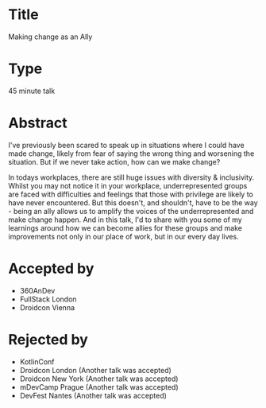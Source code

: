 # Title

Making change as an Ally

# Type

45 minute talk

# Abstract

I've previously been scared to speak up in situations where I could have made change, likely from fear of saying the 
wrong thing and worsening the situation. But if we never take action, how can we make change? 

In todays workplaces, there are still huge issues with diversity & inclusivity. Whilst you may not notice it in your workplace, underrepresented groups are faced with difficulties and feelings that those with privilege are likely to have never encountered. But this doesn't, and shouldn't, have to be the way - being an ally allows us to amplify the voices of the underrepresented and make change happen. And in this talk, I'd to share with you some of my learnings around how we can become  allies for these groups and make improvements not only in our place of work, but in our every day lives.

# Accepted by

- 360AnDev
- FullStack London
- Droidcon Vienna

# Rejected by

- KotlinConf
- Droidcon London (Another talk was accepted)
- Droidcon New York (Another talk was accepted)
- mDevCamp Prague (Another talk was accepted)
- DevFest Nantes (Another talk was accepted)
